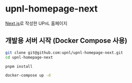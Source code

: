 # upnl-homepage-next

[Next.js](https://nextjs.org/)로 작성한 UPnL 홈페이지

## 개발용 서버 시작 (Docker Compose 사용)

```bash
git clone git@github.com:upnl/upnl-homepage-next.git
cd upnl-homepage-next

pnpm install

docker-compose up -d
```
